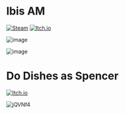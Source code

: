 # Ibis AM

[![Steam](https://img.shields.io/static/v1?label=Steam&message=Ibis%20AM&style=for-the-badge&logo=steam&link=https://store.steampowered.com/app/2251540/IBIS_AM/)](https://store.steampowered.com/app/2251540/IBIS_AM/) [![Itch.io](https://img.shields.io/static/v1?label=Itch.io&message=Ibis%20AM&style=for-the-badge&logo=itch.io&link=https://the-water-museum.itch.io/ibis-am)](https://the-water-museum.itch.io/ibis-am)

![image](https://user-images.githubusercontent.com/7227500/212244516-b8ae2c71-1f95-4de7-8136-dc2f0e58efc3.png)

![image](https://user-images.githubusercontent.com/7227500/212244420-5957f3e1-16bc-4fcc-9238-50b7e790fb7b.png)

# Do Dishes as Spencer

[![Itch.io](https://img.shields.io/static/v1?label=Itch.io&message=Do%20Dishes%20As%20Spencer&style=for-the-badge&logo=itch.io&link=https://the-water-museum.itch.io/do-dishes-as-spencer)](https://the-water-museum.itch.io/do-dishes-as-spencer)

![jQVNf4](https://user-images.githubusercontent.com/7227500/215355307-70a3763a-6656-4313-8dc3-1d8fd83016a2.png)
